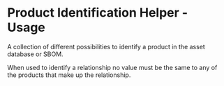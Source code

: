 # Product Identification Helper - Usage

A collection of different possibilities to identify a product in the asset database or SBOM.

When used to identify a relationship no value must be the same to any of the products that make up the relationship.
